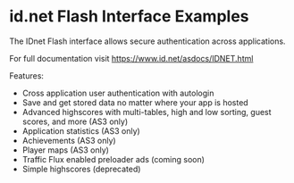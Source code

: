 # id.net Flash Interface Examples

The IDnet Flash interface allows secure authentication across applications.

For full documentation visit https://www.id.net/asdocs/IDNET.html

Features:
- Cross application user authentication with autologin
- Save and get stored data no matter where your app is hosted
- Advanced highscores with multi-tables, high and low sorting, guest scores, and more (AS3 only)
- Application statistics (AS3 only)
- Achievements (AS3 only)
- Player maps (AS3 only)
- Traffic Flux enabled preloader ads (coming soon)
- Simple highscores (deprecated)